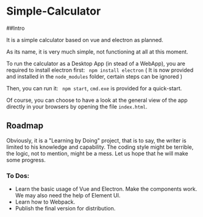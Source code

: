 # Simple-Calculator

##Intro

It is a simple calculator based on vue and electron as planned.

As its name, it is very much simple, not functioning at all at this moment.

To run the calculator as a Desktop App (in stead of a WebApp), you are required to install electron first:  ` npm install electron` ( It is now provided and installed in the `node_modules` folder, certain steps can be ignored ) 

Then, you can run it: ` npm start`, `cmd.exe` is provided for a quick-start.

Of course, you can choose to have a look at the general view of the app directly  in your browsers by opening the file `index.html`.

## Roadmap

Obviously, it is a "Learning by Doing" project, that is to say, the writer is limited to his knowledge and capability. The coding style might be terrible, the logic, not to mention, might be a mess. Let us hope that he will make some progress.

### To Dos:

- Learn the basic usage of Vue and Electron. Make the components work. We may also need the help of Element UI.
- Learn how to Webpack.
- Publish the final version for distribution. 

